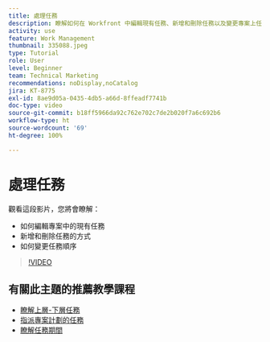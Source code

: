 ```yaml
---
title: 處理任務
description: 瞭解如何在 Workfront 中編輯現有任務、新增和刪除任務以及變更專案上任務順序。
activity: use
feature: Work Management
thumbnail: 335088.jpeg
type: Tutorial
role: User
level: Beginner
team: Technical Marketing
recommendations: noDisplay,noCatalog
jira: KT-8775
exl-id: 8ae9d05a-0435-4db5-a66d-8ffeadf7741b
doc-type: video
source-git-commit: b18ff5966da92c762e702c7de2b020f7a6c692b6
workflow-type: ht
source-wordcount: '69'
ht-degree: 100%

---
```


# 處理任務

觀看這段影片，您將會瞭解：

* 如何編輯專案中的現有任務
* 新增和刪除任務的方式
* 如何變更任務順序

>[!VIDEO](https://video.tv.adobe.com/v/335088/?quality=12&learn=on)

## 有關此主題的推薦教學課程

* [瞭解上層-下層任務](/help/manage-work/tasks/understand-parent-child-tasks.md)
* [指派專案計劃的任務](/help/manage-work/tasks/assign-tasks-from-the-project-plan.md)
* [瞭解任務期間](/help/manage-work/tasks/understand-task-durations.md)
